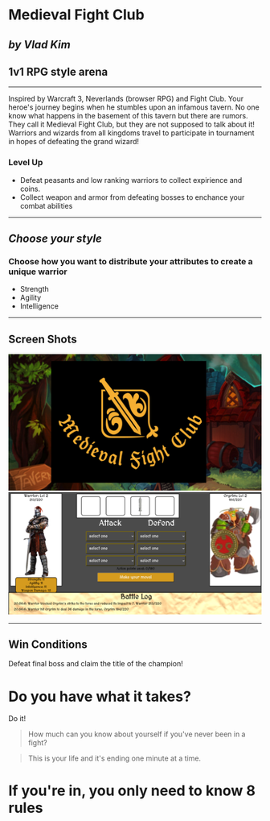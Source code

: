 # **Medieval Fight Club**

## *by Vlad Kim*


## 1v1 RPG style arena
________________________
Inspired by Warcraft 3, Neverlands (browser RPG) and Fight Club. Your heroe's journey begins when he stumbles upon an infamous tavern. No one know what happens in the basement of this tavern but there are rumors.
They call it Medieval Fight Club, but they are not supposed to talk about it!
Warriors and wizards from all kingdoms travel to participate in tournament in hopes of defeating the grand wizard!

### Level Up
* Defeat peasants and low ranking warriors to collect expirience and coins.
* Collect weapon and armor from defeating bosses to enchance your combat abilities
____________________
## *Choose your style*
### Choose how you want to distribute your attributes to create a unique warrior
  * Strength
  * Agility
  * Intelligence

________
## Screen Shots

![screen-shot1](images/characters/ss4.png)
![screen-shot2](images/characters/ss2.png)
________
## Win Conditions

Defeat final boss and claim the title of the champion!

# Do you have what it takes?

Do it!

> How much can you know about yourself if you've never been in a fight?

>This is your life and it's ending one minute at a time.

# If you're in, you only need to know 8 rules

